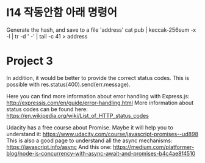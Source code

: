 # l14 작동안함 아래 명령어

Generate the hash, and save to a file 'address'
cat pub | keccak-256sum -x -l | tr -d ' -' | tail -c 41 > address




# Project 3
In addition, it would be better to provide the correct status codes. This is possible with res.status(400).send(err.message).

Here you can find more information about error handling with Express.js: http://expressjs.com/en/guide/error-handling.html
More information about status codes can be found here: https://en.wikipedia.org/wiki/List_of_HTTP_status_codes

Udacity has a free course about Promise. Maybe it will help you to understand it: https://www.udacity.com/course/javascript-promises--ud898
This is also a good page to understand all the async mechanisms: https://javascript.info/async
And this one: https://medium.com/platformer-blog/node-js-concurrency-with-async-await-and-promises-b4c4ae8f4510
